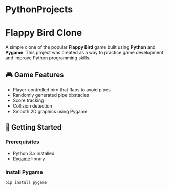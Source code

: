 # PythonProjects

# Flappy Bird Clone

A simple clone of the popular **Flappy Bird** game built using **Python** and **Pygame**. This project was created as a way to practice game development and improve Python programming skills.

## 🎮 Game Features

- Player-controlled bird that flaps to avoid pipes
- Randomly generated pipe obstacles
- Score tracking
- Collision detection
- Smooth 2D graphics using Pygame

## 🚀 Getting Started

### Prerequisites

- Python 3.x installed  
- [Pygame](https://www.pygame.org/) library

### Install Pygame

```bash
pip install pygame
